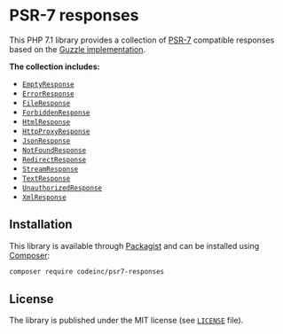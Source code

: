 # PSR-7 responses

This PHP 7.1 library provides a collection of [PSR-7](https://www.php-fig.org/psr/psr-7/) compatible responses based on the [Guzzle implementation](https://github.com/guzzle/psr7).

**The collection includes:**
* [`EmptyResponse`](src/EmptyResponse.php)
* [`ErrorResponse`](src/ErrorResponse.php)
* [`FileResponse`](src/FileResponse.php)
* [`ForbiddenResponse`](src/ForbiddenResponse.php)
* [`HtmlResponse`](src/HtmlResponse.php)
* [`HttpProxyResponse`](src/HttpProxyResponse.php)
* [`JsonResponse`](src/JsonResponse.php)
* [`NotFoundResponse`](src/NotFoundResponse.php)
* [`RedirectResponse`](src/RedirectResponse.php)
* [`StreamResponse`](src/StreamResponse.php)
* [`TextResponse`](src/TextResponse.php)
* [`UnauthorizedResponse`](src/UnauthorizedResponse.php)
* [`XmlResponse`](src/XmlResponse.php)

## Installation

This library is available through [Packagist](https://packagist.org/packages/codeinc/psr7-responses) and can be installed using [Composer](https://getcomposer.org/): 

```bash
composer require codeinc/psr7-responses
```

## License

The library is published under the MIT license (see [`LICENSE`](LICENSE) file).
